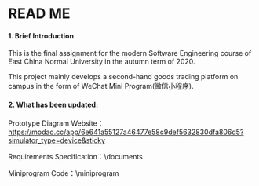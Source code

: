 # READ ME
#### 1. Brief Introduction 

This is the final assignment for the modern Software Engineering course of East China Normal University in the autumn term of 2020.

This project mainly develops a second-hand goods trading platform on campus in the form of WeChat Mini Program(微信小程序).

#### 2. What has been updated:

Prototype Diagram Website：https://modao.cc/app/6e641a55127a46477e58c9def5632830dfa806d5?simulator_type=device&sticky

Requirements Specification：\documents

Miniprogram Code：\miniprogram

